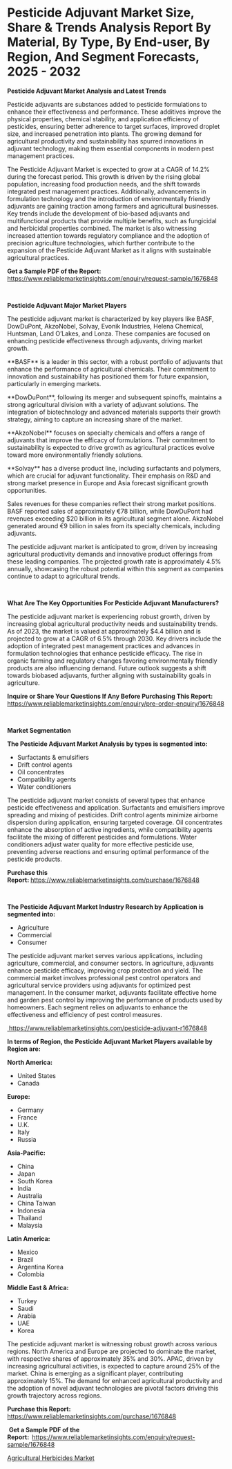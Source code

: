 <p><h1>Pesticide Adjuvant Market Size, Share & Trends Analysis Report By Material, By Type, By End-user, By Region, And Segment Forecasts, 2025 - 2032</h1></p><p><strong>Pesticide Adjuvant Market Analysis and Latest Trends</strong></p>
<p><p>Pesticide adjuvants are substances added to pesticide formulations to enhance their effectiveness and performance. These additives improve the physical properties, chemical stability, and application efficiency of pesticides, ensuring better adherence to target surfaces, improved droplet size, and increased penetration into plants. The growing demand for agricultural productivity and sustainability has spurred innovations in adjuvant technology, making them essential components in modern pest management practices.</p><p>The Pesticide Adjuvant Market is expected to grow at a CAGR of 14.2% during the forecast period. This growth is driven by the rising global population, increasing food production needs, and the shift towards integrated pest management practices. Additionally, advancements in formulation technology and the introduction of environmentally friendly adjuvants are gaining traction among farmers and agricultural businesses. Key trends include the development of bio-based adjuvants and multifunctional products that provide multiple benefits, such as fungicidal and herbicidal properties combined. The market is also witnessing increased attention towards regulatory compliance and the adoption of precision agriculture technologies, which further contribute to the expansion of the Pesticide Adjuvant Market as it aligns with sustainable agricultural practices.</p></p>
<p><strong>Get a Sample PDF of the Report:&nbsp;</strong> <a href="https://www.reliablemarketinsights.com/enquiry/request-sample/1676848?utm_campaign=3044&utm_medium=2&utm_source=Github&utm_content=ia&utm_term=30032025&utm_id=pesticide-adjuvant">https://www.reliablemarketinsights.com/enquiry/request-sample/1676848</a></p>
<p>&nbsp;</p>
<p><strong>Pesticide Adjuvant Major Market Players</strong></p>
<p><p>The pesticide adjuvant market is characterized by key players like BASF, DowDuPont, AkzoNobel, Solvay, Evonik Industries, Helena Chemical, Huntsman, Land O’Lakes, and Lonza. These companies are focused on enhancing pesticide effectiveness through adjuvants, driving market growth.</p><p>**BASF** is a leader in this sector, with a robust portfolio of adjuvants that enhance the performance of agricultural chemicals. Their commitment to innovation and sustainability has positioned them for future expansion, particularly in emerging markets.</p><p>**DowDuPont**, following its merger and subsequent spinoffs, maintains a strong agricultural division with a variety of adjuvant solutions. The integration of biotechnology and advanced materials supports their growth strategy, aiming to capture an increasing share of the market.</p><p>**AkzoNobel** focuses on specialty chemicals and offers a range of adjuvants that improve the efficacy of formulations. Their commitment to sustainability is expected to drive growth as agricultural practices evolve toward more environmentally friendly solutions.</p><p>**Solvay** has a diverse product line, including surfactants and polymers, which are crucial for adjuvant functionality. Their emphasis on R&D and strong market presence in Europe and Asia forecast significant growth opportunities.</p><p>Sales revenues for these companies reflect their strong market positions. BASF reported sales of approximately €78 billion, while DowDuPont had revenues exceeding $20 billion in its agricultural segment alone. AkzoNobel generated around €9 billion in sales from its specialty chemicals, including adjuvants. </p><p>The pesticide adjuvant market is anticipated to grow, driven by increasing agricultural productivity demands and innovative product offerings from these leading companies. The projected growth rate is approximately 4.5% annually, showcasing the robust potential within this segment as companies continue to adapt to agricultural trends.</p></p>
<p>&nbsp;</p>
<p><strong>What Are The Key Opportunities For Pesticide Adjuvant Manufacturers?</strong></p>
<p><p>The pesticide adjuvant market is experiencing robust growth, driven by increasing global agricultural productivity needs and sustainability trends. As of 2023, the market is valued at approximately $4.4 billion and is projected to grow at a CAGR of 6.5% through 2030. Key drivers include the adoption of integrated pest management practices and advances in formulation technologies that enhance pesticide efficacy. The rise in organic farming and regulatory changes favoring environmentally friendly products are also influencing demand. Future outlook suggests a shift towards biobased adjuvants, further aligning with sustainability goals in agriculture.</p></p>
<p><strong>Inquire or Share Your Questions If Any Before Purchasing This Report:</strong> <a href="https://www.reliablemarketinsights.com/enquiry/pre-order-enquiry/1676848?utm_campaign=3044&utm_medium=2&utm_source=Github&utm_content=ia&utm_term=30032025&utm_id=pesticide-adjuvant">https://www.reliablemarketinsights.com/enquiry/pre-order-enquiry/1676848</a></p>
<p>&nbsp;</p>
<p><strong>Market Segmentation</strong></p>
<p><strong>The Pesticide Adjuvant Market Analysis by types is segmented into:</strong></p>
<p><ul><li>Surfactants & emulsifiers</li><li>Drift control agents</li><li>Oil concentrates</li><li>Compatibility agents</li><li>Water conditioners</li></ul></p>
<p><p>The pesticide adjuvant market consists of several types that enhance pesticide effectiveness and application. Surfactants and emulsifiers improve spreading and mixing of pesticides. Drift control agents minimize airborne dispersion during application, ensuring targeted coverage. Oil concentrates enhance the absorption of active ingredients, while compatibility agents facilitate the mixing of different pesticides and formulations. Water conditioners adjust water quality for more effective pesticide use, preventing adverse reactions and ensuring optimal performance of the pesticide products.</p></p>
<p><strong>Purchase this Report:&nbsp;</strong><a href="https://www.reliablemarketinsights.com/purchase/1676848?utm_campaign=3044&utm_medium=2&utm_source=Github&utm_content=ia&utm_term=30032025&utm_id=pesticide-adjuvant">https://www.reliablemarketinsights.com/purchase/1676848</a></p>
<p>&nbsp;</p>
<p><strong>The Pesticide Adjuvant Market Industry Research by Application is segmented into:</strong></p>
<p><ul><li>Agriculture</li><li>Commercial</li><li>Consumer</li></ul></p>
<p><p>The pesticide adjuvant market serves various applications, including agriculture, commercial, and consumer sectors. In agriculture, adjuvants enhance pesticide efficacy, improving crop protection and yield. The commercial market involves professional pest control operators and agricultural service providers using adjuvants for optimized pest management. In the consumer market, adjuvants facilitate effective home and garden pest control by improving the performance of products used by homeowners. Each segment relies on adjuvants to enhance the effectiveness and efficiency of pest control measures.</p></p>
<p><a href="https://www.reliablemarketinsights.com/pesticide-adjuvant-r1676848?utm_campaign=3044&utm_medium=2&utm_source=Github&utm_content=ia&utm_term=30032025&utm_id=pesticide-adjuvant">&nbsp;https://www.reliablemarketinsights.com/pesticide-adjuvant-r1676848</a></p>
<p><strong>In terms of Region, the Pesticide Adjuvant Market Players available by Region are:</strong></p>
<p>
    <p> <strong> North America: </strong>
        <ul>
            <li>United States</li>
            <li>Canada</li>
        </ul>
        </p> 
    <p> <strong> Europe: </strong>
        <ul>
            <li>Germany</li>
            <li>France</li>
            <li>U.K.</li>
            <li>Italy</li>
            <li>Russia</li>
        </ul>
        </p> 
    <p> <strong> Asia-Pacific: </strong>
        <ul>
            <li>China</li>
            <li>Japan</li>
            <li>South Korea</li>
            <li>India</li>
            <li>Australia</li>
            <li>China Taiwan</li>
            <li>Indonesia</li>
            <li>Thailand</li>
            <li>Malaysia</li>
        </ul>
        </p> 
    <p> <strong> Latin America: </strong>
        <ul>
            <li>Mexico</li>
            <li>Brazil</li>
            <li>Argentina Korea</li>
            <li>Colombia</li>
        </ul>
        </p> 
    <p> <strong> Middle East & Africa: </strong>
        <ul>
            <li>Turkey</li>
            <li>Saudi</li>
            <li>Arabia</li>
            <li>UAE</li>
            <li>Korea</li>
        </ul>
    </p>
    </p>
<p><p>The pesticide adjuvant market is witnessing robust growth across various regions. North America and Europe are projected to dominate the market, with respective shares of approximately 35% and 30%. APAC, driven by increasing agricultural activities, is expected to capture around 25% of the market. China is emerging as a significant player, contributing approximately 15%. The demand for enhanced agricultural productivity and the adoption of novel adjuvant technologies are pivotal factors driving this growth trajectory across regions.</p></p>
<p><strong>Purchase this Report: </strong><a href="https://www.reliablemarketinsights.com/purchase/1676848?utm_campaign=3044&utm_medium=2&utm_source=Github&utm_content=ia&utm_term=30032025&utm_id=pesticide-adjuvant">https://www.reliablemarketinsights.com/purchase/1676848</a></p>
<p>&nbsp;<strong>Get a Sample PDF of the Report:&nbsp;&nbsp;</strong><a href="https://www.reliablemarketinsights.com/enquiry/request-sample/1676848?utm_campaign=3044&utm_medium=2&utm_source=Github&utm_content=ia&utm_term=30032025&utm_id=pesticide-adjuvant">https://www.reliablemarketinsights.com/enquiry/request-sample/1676848</a></p>
<p><strong></strong></p>
<p><p><a href="https://github.com/kaqiewan/Market-Research-Report-List-1/blob/main/agricultural-herbicides-market.md?utm_campaign=3044&utm_medium=2&utm_source=Github&utm_content=ia&utm_term=30032025&utm_id=pesticide-adjuvant">Agricultural Herbicides Market</a></p></p>